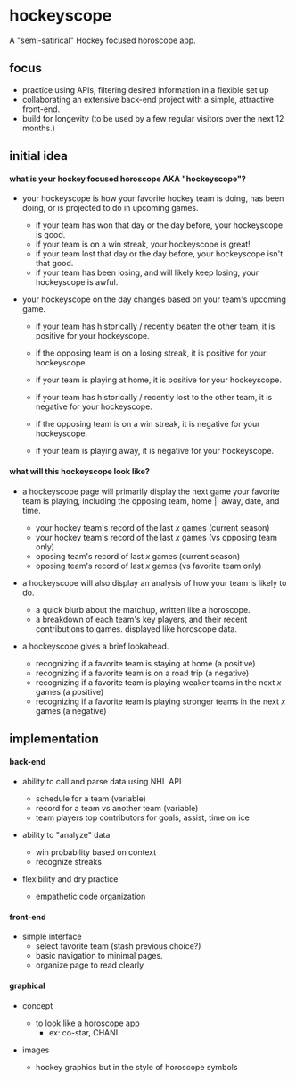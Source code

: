 # hockeyscope
A "semi-satirical" Hockey focused horoscope app.


## focus
- practice using APIs, filtering desired information in a flexible set up
- collaborating an extensive back-end project with a simple, attractive front-end.
- build for longevity (to be used by a few regular visitors over the next 12 months.)

## initial idea
#### what is your hockey focused horoscope AKA "hockeyscope"?
- your hockeyscope is how your favorite hockey team is doing, has been doing, or is projected to do in upcoming games.
  - if your team has won that day or the day before, your hockeyscope is good.
  - if your team is on a win streak, your hockeyscope is great!
  - if your team lost that day or the day before, your hockeyscope isn't that good.
  - if your team has been losing, and will likely keep losing, your hockeyscope is awful.

- your hockeyscope on the day changes based on your team's upcoming game.
  - if your team has historically / recently beaten the other team, it is positive for your hockeyscope.
  - if the opposing team is on a losing streak, it is positive for your hockeyscope.
  - if your team is playing at home, it is positive for your hockeyscope.

  - if your team has historically / recently lost to the other team, it is negative for your hockeyscope.
  - if the opposing team is on a win streak, it is negative for your hockeyscope.
  - if your team is playing away, it is negative for your hockeyscope.

#### what will this hockeyscope look like?
- a hockeyscope page will primarily display the next game your favorite team is playing, including the opposing team, home || away, date, and time.
  - your hockey team's record of the last _x_ games (current season)
  - your hockey team's record of the last _x_ games (vs opposing team only)
  - oposing team's record of last _x_ games (current season)
  - oposing team's record of last _x_ games (vs favorite team only)

- a hockeyscope will also display an analysis of how your team is likely to do.
  - a quick blurb about the matchup, written like a horoscope.
  - a breakdown of each team's key players, and their recent contributions to games. displayed like horoscope data.

- a hockeyscope gives a brief lookahead.
  - recognizing if a favorite team is staying at home (a positive)
  - recognizing if a favorite team is on a road trip (a negative)
  - recognizing if a favorite team is playing weaker teams in the next _x_ games (a positive)
  - recognizing if a favorite team is playing stronger teams in the next _x_ games (a negative)

## implementation

#### back-end
- ability to call and parse data using NHL API
  - schedule for a team (variable)
  - record for a team vs another team (variable)
  - team players top contributors for goals, assist, time on ice

- ability to "analyze" data
  - win probability based on context
  - recognize streaks

- flexibility and dry practice
  - empathetic code organization
#### front-end
- simple interface
  - select favorite team (stash previous choice?)
  - basic navigation to minimal pages.
  - organize page to read clearly
  
#### graphical
- concept
  - to look like a horoscope app
    - ex: co-star, CHANI

- images
  - hockey graphics but in the style of horoscope symbols
  